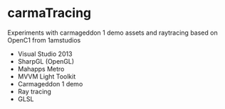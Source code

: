 # carmaTracing
Experiments with carmageddon 1 demo assets and raytracing based on OpenC1 from 1amstudios

* Visual Studio 2013
* SharpGL (OpenGL)
* Mahapps Metro
* MVVM Light Toolkit
* Carmageddon 1 demo
* Ray tracing
* GLSL
